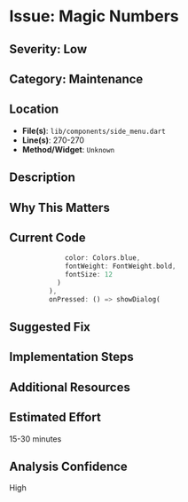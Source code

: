 # Issue: Magic Numbers

## Severity: Low

## Category: Maintenance

## Location
- **File(s)**: `lib/components/side_menu.dart`
- **Line(s)**: 270-270
- **Method/Widget**: `Unknown`

## Description


## Why This Matters


## Current Code
```dart
              color: Colors.blue,
              fontWeight: FontWeight.bold, 
              fontSize: 12
            )
          ),
          onPressed: () => showDialog(
```

## Suggested Fix


## Implementation Steps


## Additional Resources


## Estimated Effort
15-30 minutes

## Analysis Confidence
High
